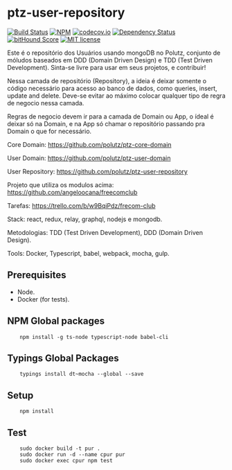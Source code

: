 # ptz-user-repository

[![Build Status](https://travis-ci.org/polutz/ptz-user-repository.svg)](https://travis-ci.org/polutz/ptz-user-repository)
[![NPM](https://img.shields.io/npm/v/ptz-user-repository.svg)](https://www.npmjs.com/package/ptz-user-repository)
[![codecov.io](http://codecov.io/github/polutz/ptz-user-repository/coverage.svg)](http://codecov.io/github/polutz/ptz-user-repository)
[![Dependency Status](https://gemnasium.com/polutz/ptz-user-repository.svg)](https://gemnasium.com/polutz/ptz-user-repository)
[![bitHound Score](https://www.bithound.io/github/gotwarlost/istanbul/badges/score.svg)](https://www.bithound.io/github/polutz/ptz-user-repository)
[![MIT license](http://img.shields.io/badge/license-MIT-brightgreen.svg)](http://opensource.org/licenses/MIT)

Este é o repositório dos Usuários usando mongoDB no Polutz, conjunto de móludos baseados em DDD (Domain Driven Design) 
e TDD (Test Driven Development).
Sinta-se livre para usar em seus projetos, e contribuir!

Nessa camada de repositório (Repository), a ideia é deixar somente o código
necessário para acesso ao banco de dados, como queries, insert, update and delete.
Deve-se evitar ao máximo colocar qualquer tipo de regra de negocio nessa camada.

Regras de negocio devem ir para a camada de Domain ou App, 
o ídeal é deixar só na Domain, e na App só chamar o repositório 
passando pra Domain o que for necessário.

Core Domain: https://github.com/polutz/ptz-core-domain

User Domain: https://github.com/polutz/ptz-user-domain

User Repository: https://github.com/polutz/ptz-user-repository

Projeto que utiliza os modulos acima: https://github.com/angeloocana/freecomclub

Tarefas: https://trello.com/b/w9BqiPdz/frecom-club

Stack: react, redux, relay, graphql, nodejs e mongodb.

Metodologias: TDD (Test Driven Development), DDD (Domain Driven Design).

Tools: Docker, Typescript, babel, webpack, mocha, gulp.

## Prerequisites

- Node.
- Docker (for tests).

## NPM Global packages
```
    npm install -g ts-node typescript-node babel-cli
```

## Typings Global Packages 
```
    typings install dt~mocha --global --save
```

## Setup
```
    npm install   
```

## Test
```
    sudo docker build -t pur . 
    sudo docker run -d --name cpur pur
    sudo docker exec cpur npm test
```
